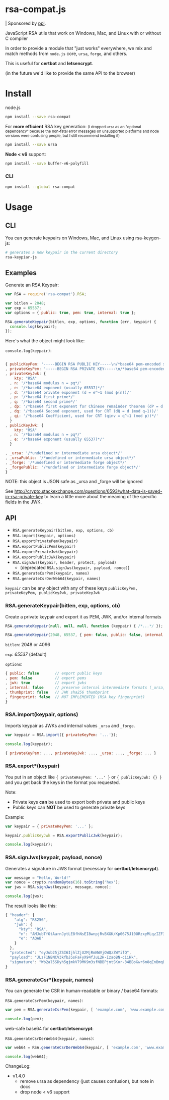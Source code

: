 # rsa-compat.js

| Sponsored by [ppl](https://ppl.family).

JavaScript RSA utils that work on Windows, Mac, and Linux with or without C compiler

In order to provide a module that "just works" everywhere, we mix and match methods
from `node.js` core, `ursa`, `forge`, and others.

This is useful for **certbot** and **letsencrypt**.

(in the future we'd like to provide the same API to the browser)

Install
=======

node.js

```bash
npm install --save rsa-compat
```

For **more efficient** RSA key generation:
<small>(I dropped `ursa` as an "optional dependency" because the non-fatal error messages on unsupported platforms and node versions were confusing people, but I still recommend installing it)</small>

```bash
npm install --save ursa
```

**Node &lt; v6** support:

```bash
npm install --save buffer-v6-polyfill
```

### CLI

```bash
npm install --global rsa-compat
```


Usage
=====

CLI
---

You can generate keypairs on Windows, Mac, and Linux using rsa-keygen-js:

```bash
# generates a new keypair in the current directory
rsa-keypiar-js
```

Examples
--------

Generate an RSA Keypair:

```javascript
var RSA = require('rsa-compat').RSA;

var bitlen = 2048;
var exp = 65537;
var options = { public: true, pem: true, internal: true };

RSA.generateKeypair(bitlen, exp, options, function (err, keypair) {
  console.log(keypair);
});
```

Here's what the object might look like:

`console.log(keypair)`:
```javascript

{ publicKeyPem: '-----BEGIN RSA PUBLIC KEY-----\n/*base64 pem-encoded string*/'
, privateKeyPem: '-----BEGIN RSA PRIVATE KEY-----\n/*base64 pem-encoded string*/'
, privateKeyJwk: {
    kty: "RSA"
  , n: '/*base64 modulus n = pq*/'
  , e: '/*base64 exponent (usually 65537)*/'
  , d: '/*base64 private exponent (d = e^−1 (mod ϕ(n))/'
  , p: '/*base64 first prime*/'
  , q: '/*base64 second prime*/'
  , dp: '/*base64 first exponent for Chinese remainder theorem (dP = d (mod p−1))*/'
  , dq: '/*base64 Second exponent, used for CRT (dQ = d (mod q−1))/'
  , qi: '/*base64 Coefficient, used for CRT (qinv = q^−1 (mod p))*/'
  }
, publicKeyJwk: {
    kty: "RSA"
  , n: '/*base64 modulus n = pq*/'
  , e: '/*base64 exponent (usually 65537)*/'
  }

, _ursa: '/*undefined or intermediate ursa object*/'
, _ursaPublic: '/*undefined or intermediate ursa object*/'
, _forge: '/*undefined or intermediate forge object*/'
, _forgePublic: '/*undefined or intermediate forge object*/'
}
```

NOTE: this object is JSON safe as _ursa and _forge will be ignored

See http://crypto.stackexchange.com/questions/6593/what-data-is-saved-in-rsa-private-key to learn a little more about the meaning of the specific fields in the JWK.

API
---

* `RSA.generateKeypair(bitlen, exp, options, cb)`
* `RSA.import(keypair, options)`
* `RSA.exportPrivatePem(keypair)`
* `RSA.exportPublicPem(keypair)`
* `RSA.exportPrivateJwk(keypair)`
* `RSA.exportPublicJwk(keypair)`
* `RSA.signJws(keypair, header, protect, payload)`
  * (deprecated `RSA.signJws(keypair, payload, nonce)`)
* `RSA.generateCsrPem(keypair, names)`
* `RSA.generateCsrDerWeb64(keypair, names)`

`keypair` can be any object with any of these keys `publicKeyPem, privateKeyPem, publicKeyJwk, privateKeyJwk`

### RSA.generateKeypair(bitlen, exp, options, cb)

Create a private keypair and export it as PEM, JWK, and/or internal formats

```javascript
RSA.generateKeypair(null, null, null, function (keypair) { /*...*/ });

RSA.generateKeypair(2048, 65537, { pem: false, public: false, internal: false }, function (keypair) { /*...*/ });
```

`bitlen`: 2048 or 4096

`exp`: *65537* (default)

`options`:
```javascript
{ public: false       // export public keys
, pem: false          // export pems
, jwk: true           // export jwks
, internal: false     // preserve internal intermediate formats (_ursa, _forge)
, thumbprint: false   // JWK sha256 thumbprint
, fingerprint: false  // NOT IMPLEMENTED (RSA key fingerprint)
}
```

### RSA.import(keypair, options)

Imports keypair as JWKs and internal values `_ursa` and `_forge`.

```javascript
var keypair = RSA.import({ privateKeyPem: '...'});

console.log(keypair);
```

```javascript
{ privateKeyPem: ..., privateKeyJwk: ..., _ursa: ..., _forge: ... }
```

### RSA.export*(keypair)

You put in an object like `{ privateKeyPem: '...' }` or `{ publicKeyJwk: {} }`
and you get back the keys in the format you requested.

Note:

* Private keys **can** be used to export both private and public keys
* Public keys can **NOT** be used to generate private keys

Example:

```javascript
var keypair = { privateKeyPem: '...' };

keypair.publicKeyJwk = RSA.exportPublicJwk(keypair);

console.log(keypair);
```

### RSA.signJws(keypair, payload, nonce)

Generates a signature in JWS format (necessary for **certbot**/**letsencrypt**).

```javascript
var message = "Hello, World!"
var nonce = crypto.randomBytes(16).toString('hex');
var jws = RSA.signJws(keypair, message, nonce);

console.log(jws);
```

The result looks like this:

```javascript
{ "header": {
    "alg": "RS256",
    "jwk": {
      "kty": "RSA",
      "n": "AMJubTfOtAarnJytLE8fhNsEI8wnpjRvBXGK/Kp0675J10ORzxyMLqzIZF3tcrUkKBrtdc79u4X0GocDUgukpfkY+2UPUS/GxehUYbYrJYWOLkoJWzxn7wfoo9X1JgvBMY6wHQnTKvnzZdkom2FMhGxkLaEUGDSfsNznTTZNBBg9",
      "e": "AQAB"
    }
  },
  "protected": "eyJub25jZSI6IjhlZjU2MjRmNWVjOWQzZWYifQ",
  "payload": "JLzF1NBNCV3kfbJ5sFaFyX94fJuL2H-IzaoBN-ciiHk",
  "signature": "Wb2al5SDyh5gjmkV79MK9m3sfNBBPjntSKor-34BBoGwr6n8qEnBmqB1Y4zbo-5rmvsoPmJsnRlP_hRiUY86zSAQyfbisTGrGBl0IQ7ditpkfYVm0rBWJ8WnYNqYNp8K3qcD7NW72tsy-XoWEjNlz4lWJeRdEG2Nt4CJgnREH4Y"
}
```

### RSA.generateCsr*(keypair, names)

You can generate the CSR in human-readable or binary / base64 formats:

`RSA.generateCsrPem(keypair, names)`:
```javascript
var pem = RSA.generateCsrPem(keypair, [ 'example.com', 'www.example.com' ]);

console.log(pem);
```

web-safe base64 for **certbot**/**letsencrypt**:

`RSA.generateCsrDerWeb64(keypair, names)`:
```javascript
var web64 = RSA.generateCsrDerWeb64(keypair, [ 'example.com', 'www.example.com' ]);

console.log(web64);
```

ChangeLog:

* v1.4.0
  * remove ursa as dependency (just causes confusion), but note in docs
  * drop node &lt; v6 support
